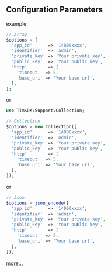 ## Configuration Parameters

example:
```php
// Array
$options = [
  'app_id'      => '14000xxxx',
  'identifier'  => 'admin',
  'private_key' => 'Your private key',
  'public_key'  => 'Your public key',
  'http'        => [
    'timeout'  => 5,
    'base_uri' => 'Your base url',
  ],
];
```
or
```php
use TimSDK\Support\Collection;

// Collection
$options = new Collection([
  'app_id'      => '14000xxxx',
  'identifier'  => 'admin',
  'private_key' => 'Your private key',
  'public_key'  => 'Your public key',
  'http'        => [
	'timeout'  => 5,
	'base_uri' => 'Your base url',
  ],
]);
```
or
```php
// Json
$options = json_encode([
  'app_id'      => '14000xxxx',
  'identifier'  => 'admin',
  'private_key' => 'Your private key',
  'public_key'  => 'Your public key',
  'http'        => [
	'timeout'  => 5,
	'base_uri' => 'Your base url',
  ],
]);
```

[more...](https://github.com/JimChenWYU/TimSDK/blob/master/src/Support/Collection.php#L351)
